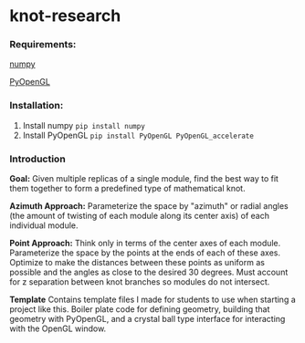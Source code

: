 # knot-research

### Requirements:

[numpy](www.numpy.org)

[PyOpenGL](http://pyopengl.sourceforge.net/)

### Installation:

1. Install numpy
```pip install numpy```
2. Install PyOpenGL
```pip install PyOpenGL PyOpenGL_accelerate```

### Introduction

**Goal:** Given multiple replicas of a single module, find the best way
to fit them together to form a predefined type of mathematical knot.


**Azimuth Approach:**
Parameterize the space by "azimuth" or radial angles (the amount of twisting of each module along its center axis) of each individual module.

**Point Approach:**
Think only in terms of the center axes of each module. Parameterize the space by the points at the ends of each of these axes. Optimize to make the distances between these points as uniform as possible and the angles as close to the desired 30 degrees. Must account for z separation between knot branches so modules do not intersect.

**Template**
Contains template files I made for students to use when starting a project like this. Boiler plate code for defining geometry, building that geometry with PyOpenGL, and a crystal ball type interface for interacting with the OpenGL window.


